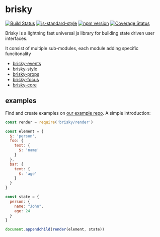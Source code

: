 # brisky
<!-- VDOC.badges travis; standard; npm; coveralls -->
<!-- DON'T EDIT THIS SECTION (including comments), INSTEAD RE-RUN `vdoc` TO UPDATE -->
[![Build Status](https://travis-ci.org/vigour-io/brisky.svg?branch=master)](https://travis-ci.org/vigour-io/brisky)
[![js-standard-style](https://img.shields.io/badge/code%20style-standard-brightgreen.svg)](http://standardjs.com/)
[![npm version](https://badge.fury.io/js/brisky.svg)](https://badge.fury.io/js/brisky)
[![Coverage Status](https://coveralls.io/repos/github/vigour-io/brisky/badge.svg?branch=master)](https://coveralls.io/github/vigour-io/brisky?branch=master)

<!-- VDOC END -->
Brisky is a lightning fast universal js library for building state driven user interfaces.

It consist of multiple sub-modules, each module adding specific funcitonality
- [brisky-events](https://github.com/vigour-io/brisky-events)
- [brisky-style](https://github.com/vigour-io/brisky-style)
- [brisky-props](https://github.com/vigour-io/brisky-props)
- [brisky-focus](https://github.com/vigour-io/brisky-focus)
- [brisky-core](https://github.com/vigour-io/brisky-core)

## examples
Find and create examples on [our example repo](https://github.com/vigour-io/brisky-examples). A simple introduction:

```js
const render = require('brisky/render')

const element = {
  $: 'person',
  foo: {
    text: {
      $: 'name'
    }
  },
  bar: {
    text: {
      $: 'age'
    }
  }
}

const state = {
  person: {
    name: "John",
    age: 24
  }
}

document.appendchild(render(element, state))
```
